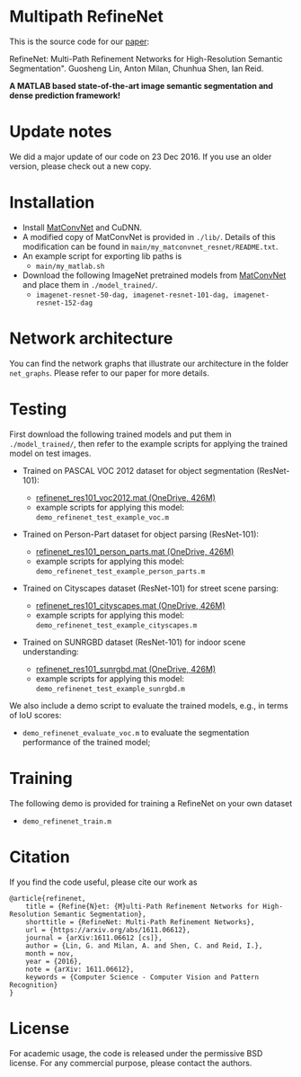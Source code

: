 # Multipath RefineNet
This is the source code for our [paper](https://arxiv.org/abs/1611.06612):

RefineNet: Multi-Path Refinement Networks for High-Resolution Semantic Segmentation". Guosheng Lin, Anton Milan, Chunhua Shen, Ian Reid.

**A MATLAB based state-of-the-art image semantic segmentation and dense prediction framework!**


# Update notes
We did a major update of our code on 23 Dec 2016. If you use an older version, please check out a new copy.


# Installation
* Install [MatConvNet](http://www.vlfeat.org/matconvnet/) and CuDNN.
* A modified copy of MatConvNet is provided in `./lib/`. Details of this modification can be found in `main/my_matconvnet_resnet/README.txt`.
* An example script for exporting lib paths is
  * `main/my_matlab.sh` 
* Download the following ImageNet pretrained models from [MatConvNet](http://www.vlfeat.org/matconvnet/pretrained/) and place them in `./model_trained/`.
  * `imagenet-resnet-50-dag, imagenet-resnet-101-dag, imagenet-resnet-152-dag` 

# Network architecture
You can find the network graphs that illustrate our architecture in the folder `net_graphs`. Please refer to our paper for more details.


# Testing

<!-- For now, only the model for the PASCAL VOC (ResNet-101) dataset is provided. More trained models will be available soon.  -->
First download the following trained models and put them in `./model_trained/`, then refer to the example scripts for applying the trained model on test images.

* Trained on PASCAL VOC 2012 dataset for object segmentation (ResNet-101): 
  * [refinenet_res101_voc2012.mat (OneDrive, 426M)](https://1drv.ms/u/s!AmxAc3Al6cbBa42jLruLYscVIiw)
  * example scripts for applying this model: `demo_refinenet_test_example_voc.m`

* Trained on Person-Part dataset for object parsing (ResNet-101): 
  * [refinenet_res101_person_parts.mat (OneDrive, 426M)](https://1drv.ms/u/s!AmxAc3Al6cbBbZXGYA56ELRjedE)
  * example scripts for applying this model: `demo_refinenet_test_example_person_parts.m`

* Trained on Cityscapes dataset (ResNet-101) for street scene parsing: 
  * [refinenet_res101_cityscapes.mat  (OneDrive, 426M)](https://1drv.ms/u/s!AmxAc3Al6cbBbuYTmQG_dGXAfn4)
  * example scripts for applying this model: `demo_refinenet_test_example_cityscapes.m`

* Trained on SUNRGBD dataset (ResNet-101) for indoor scene understanding: 
  * [refinenet_res101_sunrgbd.mat  (OneDrive, 426M)](https://1drv.ms/u/s!AmxAc3Al6cbBcPw22yUv67rEn1Y)
  * example scripts for applying this model: `demo_refinenet_test_example_sunrgbd.m`


We also include a demo script to evaluate the trained models, e.g., in terms of IoU scores:
* `demo_refinenet_evaluate_voc.m` to evaluate the segmentation performance of the trained model;


# Training
The following demo is provided for training a RefineNet on your own dataset
* `demo_refinenet_train.m`



# Citation
If you find the code useful, please cite our work as

```
@article{refinenet,
	title = {Refine{N}et: {M}ulti-Path Refinement Networks for High-Resolution Semantic Segmentation},
	shorttitle = {RefineNet: Multi-Path Refinement Networks},
	url = {https://arxiv.org/abs/1611.06612},
	journal = {arXiv:1611.06612 [cs]},
	author = {Lin, G. and Milan, A. and Shen, C. and Reid, I.},
	month = nov,
	year = {2016},
	note = {arXiv: 1611.06612},
	keywords = {Computer Science - Computer Vision and Pattern Recognition}
}
```
# License
For academic usage, the code is released under the permissive BSD license. For any commercial purpose, please contact the authors.
